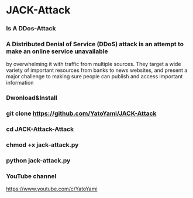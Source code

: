 # JACK-Attack 
### Is A DDos-Attack

### A Distributed Denial of Service (DDoS) attack is an attempt to make an online service unavailable 
by overwhelming it with traffic from multiple sources. They target a wide variety of important resources
from banks to news websites, and present a major challenge to making sure people can publish and access important information

### Dwonload&Install

### git clone https://github.com/YatoYami/JACK-Attack

### cd JACK-Attack-Attack

### chmod +x jack-attack.py

### python jack-attack.py

### YouTube channel

https://www.youtube.com/c/YatoYami

